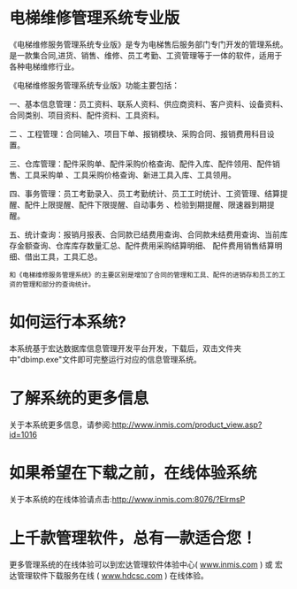 # 电梯维修管理系统专业版

   《电梯维修服务管理系统专业版》是专为电梯售后服务部门专门开发的管理系统。是一款集合同,进货、销售、维修、员工考勤、工资管理等于一体的软件，适用于各种电梯维修行业。  
   
   《电梯维修服务管理系统专业版》功能主要包括：
   
   一、基本信息管理：员工资料、联系人资料、供应商资料、客户资料、设备资料、合同类别、项目资料、配件资料、工具资料。
   
   二  、工程管理：合同输入、项目下单、报销模块、采购合同、报销费用科目设置。
   
   三、仓库管理：配件采购单、配件采购价格查询、配件入库、配件领用、配件销售、工具采购单  、工具采购价格查询、新进工具入库、工具领用。
   
   四、事务管理：员工考勤录入、员工考勤统计、员工工时统计、工资管理、结算提醒、配件上限提醒、配件下限提醒、自动事务  、检验到期提醒、限速器到期提醒。
   
   五、统计查询：报销月报表、合同款已结费用查询、合同款未结费用查询、当前库存金额查询、仓库库存数量汇总、配件费用采购结算明细、  配件费用销售结算明细、借出工具，工具汇总。  

    和《电梯维修服务管理系统》的主要区别是增加了合同的管理和工具、配件的进销存和员工的工资的管理和部分的查询统计。

# 如何运行本系统?

本系统基于宏达数据库信息管理开发平台开发，下载后，双击文件夹中"dbimp.exe"文件即可完整运行对应的信息管理系统。

# 了解系统的更多信息

关于本系统更多信息，请参阅:http://www.inmis.com/product_view.asp?id=1016

# 如果希望在下载之前，在线体验系统

关于本系统的在线体验请点击:http://www.inmis.com:8076/?ElrmsP

# 上千款管理软件，总有一款适合您！

更多管理系统的在线体验可以到宏达管理软件体验中心( www.inmis.com ) 或 宏达管理软件下载服务在线 ( www.hdcsc.com ) 在线体验。

